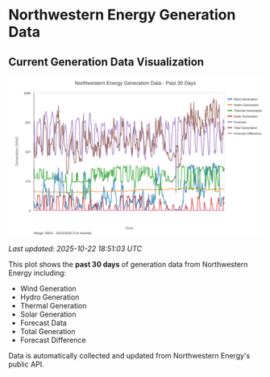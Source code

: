 # Northwestern Energy Generation Data

## Current Generation Data Visualization

![Northwestern Energy Generation Data](images/nwe_generation_plot.svg)

*Last updated: 2025-10-22 18:51:03 UTC*

This plot shows the **past 30 days** of generation data from Northwestern Energy including:
- Wind Generation
- Hydro Generation  
- Thermal Generation
- Solar Generation
- Forecast Data
- Total Generation
- Forecast Difference

Data is automatically collected and updated from Northwestern Energy's public API.

